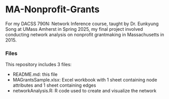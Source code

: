 # MA-Nonprofit-Grants
For my DACSS 790N: Network Inference course, taught by Dr. Eunkyung Song at UMass Amherst in Spring 2025, my final project involved conducting network analysis on nonprofit grantmaking in Massachusetts in 2015.

### Files
This repository includes 3 files:
- README.md: this file
- MAGrantsSample.xlsx: Excel workbook with 1 sheet containing node attributes and 1 sheet containing edges
- networkAnalysis.R: R code used to create and visualize the network
